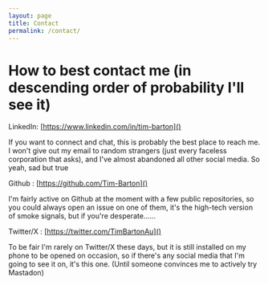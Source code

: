 ```yaml
---
layout: page
title: Contact
permalink: /contact/
---
```


# How to best contact me (in descending order of probability I'll see it)

LinkedIn: [https://www.linkedin.com/in/tim-barton]()

If you want to connect and chat, this is probably the best place to reach me. I won't give out my email to random strangers (just every faceless corporation that asks), and I've almost abandoned all other social media. So yeah, sad but true

Github : [https://github.com/Tim-Barton]()

I'm fairly active on Github at the moment with a few public repositories, so you could always open an issue on one of them, it's the high-tech version of smoke signals, but if you're desperate......

Twitter/X : [https://twitter.com/TimBartonAu]()

To be fair I'm rarely on Twitter/X these days, but it is still installed on my phone to be opened on occasion, so if there's any social media that I'm going to see it on, it's this one. (Until someone convinces me to actively try Mastadon)